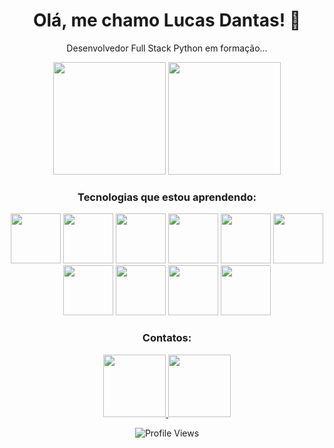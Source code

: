 <div align="center">

# Olá, me chamo Lucas Dantas! 👋

Desenvolvedor Full Stack Python em formação...

<div style="display: inline-block;">
  
  <img height="180em" src="https://github-readme-stats.vercel.app/api/top-langs/?username=Kulasq&layout=compact&theme=dark"/>
  
  <img height="180em" src="https://github-readme-stats.vercel.app/api?username=Kulasq&show_icons=true&theme=dark"/>

</div>

### Tecnologias que estou aprendendo:

<img src="https://img.shields.io/badge/-HTML5-E34F26?style=flat-square&logo=html5&logoColor=white" width="80" height="80"/>
<img src="https://img.shields.io/badge/-CSS3-1572B6?style=flat-square&logo=css3" width="80" height="80"/>
<img src="https://img.shields.io/badge/-JavaScript-F7DF1E?style=flat-square&logo=javascript&logoColor=black" width="80" height="80"/>
<img src="https://img.shields.io/badge/-jQuery-0769AD?style=flat-square&logo=jquery" width="80" height="80"/>
<img src="https://img.shields.io/badge/-Bootstrap-563D7C?style=flat-square&logo=bootstrap" width="80" height="80"/>
<img src="https://img.shields.io/badge/-Node.js-339933?style=flat-square&logo=node.js&logoColor=white" width="80" height="80"/>
<img src="https://img.shields.io/badge/-Gulp-CF4647?style=flat-square&logo=gulp" width="80" height="80"/>
<img src="https://img.shields.io/badge/-Grunt-FAA918?style=flat-square&logo=grunt" width="80" height="80"/>
<img src="https://img.shields.io/badge/-Sass-CC6699?style=flat-square&logo=sass" width="80" height="80"/>
<img src="https://img.shields.io/badge/-Less-1D365D?style=flat-square&logo=less" width="80" height="80"/>

### Contatos:

<a href="https://www.instagram.com/kulasq" target="_blank">
  <img src="https://img.shields.io/badge/-Instagram-E4405F?style=for-the-badge&logo=instagram&logoColor=white" width="100"/>
</a>
<a href="mailto:lucasdantas.11@gmail.com">
  <img src="https://img.shields.io/badge/-Gmail-D14836?style=for-the-badge&logo=gmail&logoColor=white" width="100"/>
</a>

![Profile Views](https://komarev.com/ghpvc/?username=Kulasq)

</div>
